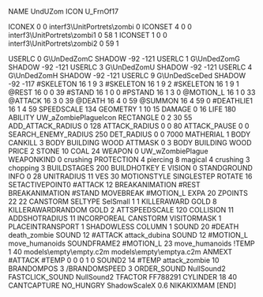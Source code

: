 NAME 			UndUZom
ICON 			U_FrnOf17

ICONEX 0 0 interf3\UnitPortrets\zombi 0
ICONSET 4 0 0 interf3\UnitPortrets\zombi1 0 58 1
ICONSET 1 0 0 interf3\UnitPortrets\zombi2 0 59 1

USERLC 			0 G\UnDedZomC SHADOW -92 -121
USERLC 			1 G\UnDedZomG SHADOW -92 -121
USERLC 			3 G\UnDedZomU SHADOW -92 -121
USERLC 			4 G\UnDedZomH SHADOW -92 -121
USERLC 			9 G\UnDedSceDed SHADOW -92 -117
#SKELETON               16 1 9 3
#SKELETON               16 1 9 2
#SKELETON               16 1 9 1
@REST     		16 0 0 39
#STAND    		16 1 0 0
#PSTAND   		16 1 3 0
@MOTION_L 		16 1 0 33
@ATTACK   		16 3 0 39
@DEATH 			16 4 0 59
@SUMMON 			16 4 59 0 
#DEATHLIE1 		16 1 4 59
SPEEDSCALE 134
GEOMETRY 		1 10 15
DAMAGE   		0 16
LIFE     		180
ABILITY UW_aZombiePlagueIcon
RECTANGLE 		0 2 30 55
ADD_ATTACK_RADIUS 	0 128
ATTACK_RADIUS 		0 0 80
ATTACK_PAUSE 		0 0
SEARCH_ENEMY_RADIUS 	250
DET_RADIUS 		0 0 7000
MATHERIAL 		1 BODY
CANKILL 3 BODY BUILDING WOOD
ATTMASK 0 3 BODY BUILDING WOOD
PRICE 			2 STONE 10 COAL 24
WEAPON          0 UW_wZombiePlague
WEAPONKIND 		0 crushing
PROTECTION 		4 piercing 8 magical 4 crushing 3 chopping 3
BUILDSTAGES 		200
BUILDHOTKEY		E
VISION 			0
STANDGROUND
INFO 			0 28
UNITRADIUS 		11
VES 			30
MOTIONSTYLE 		SINGLESTEP
ROTATE 			16
SETACTIVEPOINT0 	#ATTACK 12 
BREAKANIMATION 		#REST
BREAKANIMATION 		#STAND
MOVEBREAK 		#MOTION_L
EXPA 			20
ZPOINTS	22 22
CANSTORM
SELTYPE SelSmall 1 1
KILLERAWARD             GOLD 8
KILLERAWARDRANDOM       GOLD 2
ATTSPEEDSCALE 120
COLLISION 11
ADDSHOTRADIUS 11
INCORPOREAL
CANSTORM
VISITORMASK 1
PLACEINTRANSPORT 1
SHADOWLESS
COLUMN 1
SOUND 20 #DEATH death_zombie
SOUND 12 #ATTACK attack_dubina
SOUND 12 #MOTION_L move_humanoids
SOUNDFRAME2 #MOTION_L 23 move_humanoids
!TEMP  1 40 models\empty\empty.c2m models\empty\emptya.c2m
ANMEXT #ATTACK #TEMP 0 0 0 1 0
SOUND2 14 #TEMP attack_zombie 10
BRANDOMPOS 3
/BRANDOMSPEED 3
ORDER_SOUND NullSound2
FASTCLICK_SOUND NullSound2
TFACTOR FF788291
CYLINDER 18 40
CANTCAPTURE
NO_HUNGRY
ShadowScaleX 0.6
NIKAKIXMAM
[END]
